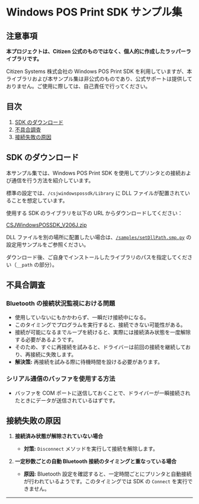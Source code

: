 # Windows POS Print SDK サンプル集

## 注意事項

**本プロジェクトは、Citizen 公式のものではなく、個人的に作成したラッパーライブラリです。**

Citizen Systems 株式会社の Windows POS Print SDK を利用していますが、本ライブラリおよび本サンプル集は非公式のものであり、公式サポートは提供しておりません。ご使用に際しては、自己責任で行ってください。

## 目次

1. [SDK のダウンロード](#sdkのダウンロード)
2. [不具合調査](#不具合調査)
3. [接続失敗の原因](#接続失敗の原因)

## SDK のダウンロード

本サンプル集では、Windows POS Print SDK を使用してプリンタとの接続および通信を行う方法を紹介しています。

標準の設定では、`/csjwindowspossdk/Library` に DLL ファイルが配置されていることを想定しています。

使用する SDK のライブラリを以下の URL からダウンロードしてください：

[CSJWindowsPOSSDK_V206J.zip](https://www.citizen-systems.co.jp/cms/c-s/printer/download/sdk-print/CSJWindowsPOSSDK_V206J.zip)

DLL ファイルを別の場所に配置したい場合は、[`/samples/setDllPath.smp.py`](samples/setDllPath.smp.py) の設定用サンプルをご参照ください。

ダウンロード後、ご自身でインストールしたライブラリのパスを指定してください（`__path` の部分）。

## 不具合調査

### Bluetooth の接続状況監視における問題

- 使用していないにもかかわらず、一瞬だけ接続中になる。
- このタイミングでプログラムを実行すると、接続できない可能性がある。
- 接続が可能になるまでループを続けると、実際には接続済み状態を一度解除する必要があるようです。
- そのため、すぐに再接続を試みると、ドライバーは前回の接続を継続しており、再接続に失敗します。
- **解決策:** 再接続を試みる際に待機時間を設ける必要があります。

### シリアル通信のバッファを使用する方法

- バッファを COM ポートに送信しておくことで、ドライバーが一瞬接続されたときにデータが送信されているはずです。

## 接続失敗の原因

1. **接続済み状態が解除されていない場合**

   - **対策:** `Disconnect` メソッドを実行して接続を解除します。

2. **一定秒数ごとの自動 Bluetooth 接続のタイミングと重なっている場合**
   - **原因:** Bluetooth 設定を確認すると、一定時間ごとにプリンタと自動接続が行われているようです。このタイミングでは SDK の `Connect` を実行できません。

---
